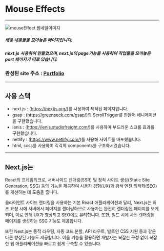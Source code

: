 # Mouse Effects
-------------------------------

![mouseEffect 썸네일이미지](/img/port_thumb.PNG)

##### 배운 내용들을 모아놓은 페이지입니다.    
##### next.js 사용하여 만들었으며, next.js의 page기능을 사용하여 작업물을 모아놓은 port 페이지가 따로 있습니다.

### 완성된 site 주소 : [Portfolio][portfoliolink]
[portfoliolink]: https://hoongportfolio-next.netlify.app/ "go portfolio"

------------------------------
## 사용 스택
- next.js : (https://nextjs.org/)를 사용하여 제작된 페이지입니다.
- gsap : (https://greensock.com/gsap/)의 ScrollTrigger를 만들어 애니메이션을 구현했습니다.
- lenis : (https://lenis.studiofreight.com/)를 사용하여 부드러운 스크롤 효과를 구현했습니다.
- netlify : (https://www.netlify.com/)를 사용해 사이트를 배포했습니다.
- html, scss를 사용하여 각각의 components를 구조화시켰습니다.

-----------------------------------
## Next.js는    
 React의 프레임워크로, 서버사이드 렌더링(SSR) 및 정적 사이트 생성(Static Site Generation, SSG) 등의 기능을 제공하여 사용자 경험(UX)과 검색 엔진 최적화(SEO)를 개선하는 데 도움을 줍니다.

클라이언트 사이드 렌더링을 사용하는 기본 React 애플리케이션과 달리, Next.js는 최초 요청 시에 서버에서 페이지를 렌더링하므로 사용자는 완전히 렌더링된 페이지를 보게 되며, 이로 인해 UX가 향상되고 SEO에도 유리합니다. 또한, 빌드 시에 사전 렌더링된 페이지를 생성하는 SSG 기능도 제공합니다.

또한 Next.js는 동적 라우팅, 자동 코드 분할, API 라우트, 빌트인 CSS 지원 등과 같은 다른 향상된 기능도 제공합니다. 이들 기능을 활용하면 개발자는 복잡한 구성 없이 복잡한 웹 애플리케이션을 빠르고 쉽게 구축할 수 있습니다.
